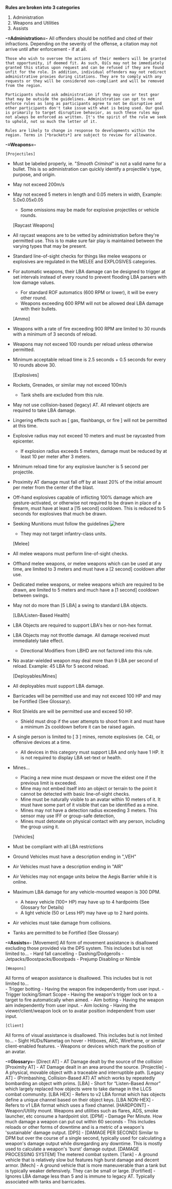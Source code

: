 **Rules are broken into 3 categories**
1. Administration
2. Weapons and Utilities
3. Assists

**-=Administration=-**
    All offenders should be notified and cited of their infractions. Depending on the severity of the offense, a citation may not arrive until after enforcement - if at all.

    Those who wish to oversee the actions of their members will be granted that opportunity, if deemed fit. As such, OiCs may not be immediately granted this status upon request and can be refused if they are found unfit for the role. In addition, individual offenders may not redirect administrative proxies during citations. They are to comply with any requests or they will be considered non-compliant and will be removed from the region.

    Participants should ask administration if they may use or test gear that may be outside the guidelines. Administration can opt to not enforce rules as long as participants agree to not be disruptive and other participants don't take issue with what is being used. Our goal is primarily to target disruptive behavior, as such these rules may not always be enforced as written. It's the spirit of the rule we seek to uphold, not so much the letter of it.

    Rules are likely to change in response to developments within the region. Terms in [*brackets*] are subject to review for allowance.
    
**-=Weapons=-**

    [Projectiles]
- Must be labeled properly, ie. "*Smooth Criminal*" is not a valid name for a bullet. This is so administration can quickly identify a projectile's type, purpose, and origin.
- May not exceed 200m/s
- May not exceed 5 meters in length and 0.05 meters in width, Example: 5.0x0.05x0.05
    - Some omissions may be made for explosive projectiles or vehicle rounds.

    [Raycast Weapons]
- All raycast weapons are to be vetted by administration before they're permitted use. This is to make sure fair play is maintained between the varying types that may be present.
- Standard line-of-sight checks for things like melee weapons or explosives are regulated in the MELEE and EXPLOSIVES categories.
- For automatic weapons, their LBA damage can be designed to trigger at set intervals instead of every round to prevent flooding LBA parsers with low damage values. 
    - For standard ROF automatics (600 RPM or lower), it will be every other round.
    - Weapons exceeding 600 RPM will not be allowed deal LBA damage with their bullets.

    [Ammo]
- Weapons with a rate of fire exceeding 900 RPM are limited to 30 rounds with a minimum of 3 seconds of reload.
- Weapons may not exceed 100 rounds per reload unless otherwise permitted.
- Minimum acceptable reload time is 2.5 seconds + 0.5 seconds for every 10 rounds above 30.

    [Explosives]
- Rockets, Grenades, or similar may not exceed 100m/s
    - Tank shells are excluded from this rule.
- May not use collision-based (legacy) AT. All relevant objects are required to take LBA damage.
- Lingering effects such as [ gas, flashbangs, or  fire ] will not be permitted at this time.
- Explosive radius may not exceed 10 meters and must be raycasted from epicenter.
    - If explosion radius exceeds 5 meters, damage must be reduced by at least 10 per meter after 3 meters.
- Minimum reload time for any explosive launcher is 5 second per projectile.
- Proximity AT damage must fall off by at least 20% of the initial amount per meter from the center of the blast.
- Off-hand explosives capable of inflicting 100% damage which are gesture-activated, or otherwise not required to be drawn in place of a firearm, must have at least a [15 second] cooldown. This is reduced to 5 seconds for explosives that much be drawn.
- Seeking Munitions must follow the guidelines ![here](https://github.com/MalefactorIX/SLMC-Seeker-2020)
    - They may not target infantry-class units.

    [Melee]
- All melee weapons must perform line-of-sight checks.
- Offhand melee weapons, or melee weapons which can be used at any time, are limited to 3 meters and must have a [2 second] cooldown after use.
- Dedicated melee weapons, or melee weapons which are required to be drawn, are limited to 5 meters and much have a [1 second] cooldown between swings.
- May not do more than [5 LBA] a swing to standard LBA objects.

    [LBA/Listen-Based Health]
- LBA Objects are required to support LBA's hex or non-hex format.
- LBA Objects may not throttle damage. All damage received must immediately take effect. 
    - Directional Modifiers from LBHD are not factored into this rule.
- No avatar-wielded weapon may deal more than 9 LBA per second of reload. Example: 45 LBA for 5 second reload.

    [Deployables/Mines]
- All deployables must support LBA damage.
- Barricades will be permitted use and may not exceed 100 HP and may be Fortified (See Glossary).
- Riot Shields are will be permitted use and exceed 50 HP.
    - Shield must drop if the user attempts to shoot from it and must have a minimum 2s cooldown before it can be raised again.
- A single person is limited to [ 3 ] mines, remote explosives (ie. C4), or offensive devices at a time.
    - All devices in this category must support LBA and only have 1 HP. It is not required to display LBA set-text or health.
- Mines...
    - Placing a new mine must despawn or move the eldest one if the previous limit is exceeded.
    - Mine may not embed itself into an object or terrain to the point it cannot be detected with basic line-of-sight checks.
    - Mine must be naturally visible to an avatar within 10 meters of it. It must have some part of it visible that can be identified as a mine.
    - Mines may not have a detection radius exceeding 3 meters. This sensor may use IFF or group-safe detection,
    - Mines must detonate on physical contact with any person, including the group using it.

    [Vehicles]
- Must be compliant with all LBA restrictions
- Ground Vehicles must have a description ending in ",VEH"
- Air Vehicles must have a description ending in "AIR"
- Air Vehicles may not engage units below the Aegis Barrier while it is online.
- Maximum LBA damage for any vehicle-mounted weapon is 300 DPM.
    - A heavy vehicle (100+ HP) may have up to 4 hardpoints (See Glossary for Details)
    - A light vehicle (50 or Less HP) may have up to 2 hard points.
- Air vehicles must take damage from collisions. 
- Tanks are permitted to be Fortified (See Glossary)

**-=Assists=-**
    [Movement]
All form of movement assistance is disallowed excluding those provided via the DPS system. This includes but is not limited to...
    - Hard fall cancelling
    - Dashing/Dodgerolls
    - Jetpacks/Boostpacks/Boostpads
    - Prejump Disabling or Nimble 
    
    [Weapons]
All forms of weapon assistance is disallowed. This includes but is not limited to...  
    - Trigger botting - Having the weapon fire independently from user input.
    - Trigger locking/Smart Scope - Having the weapon's trigger lock on to a target to fire automatically when aimed.
    - Aim botting - Having the weapon aim independently from user input.
    - Aim locking - Having the viewer/client/weapon lock on to avatar position independent from user input. 
    
    [Client]
All forms of visual assistance is disallowed. This includes but is not limited to...
    - Sight HUDs/Nametag on hover
    - Hitboxes, ARC, Wireframe, or similar client-enabled features.
    - Weapons or devices which mark the position of an avatar.
    
**-=Glossary=-**
    [Direct AT] - AT Damage dealt by the source of the collision
    [Proximity AT] - AT Damage dealt in an area around the source.
    [Projectile] - A physical, movable object with a traceable and interruptible path.
    [Legacy AT] - (Primbashing, Collision-Based AT) AT which works by repeatedly bombarding an object with prims.
    [LBA] - Short for “Listen-Based Armor” which largely replaced how objects were to take damage in the LLCS combat community. 
    [LBA HEX] - Refers to v2 LBA format which has objects define a unique channel based on their object keys.
    [LBA NON-HEX] - Refers to v1 LBA format which uses a fixed channel.
    [HARDPOINT] - Weapon/Utility mount. Weapons and utilities such as flares, ADS, smoke launcher, etc consume a hardpoint slot.
    [DPM] - Damage Per Minute. How much damage a weapon can put out within 60 seconds - This includes reloads or other forms of downtime and is a metric of a weapon's 'sustainable' damage output.
    [DPS] - 
        [DAMAGE PER SECOND] Similar to DPM but over the course of a single second, typically used for calculating a weapon's damage output while disregarding any downtime. This is mostly used to calculate a weapon's 'burst' damage output.
        [DAMAGE PROCESSING SYSTEM] The metered combat system.
    [Tank] - A ground vehicle that is relatively slow but features high burst damage and decent armor.
    [Mech] - A ground vehicle that is more maneuverable than a tank but is typically weaker defensively. They can be small or large.
    [Fortified] - Ignores LBA damage less than 5 and is immune to legacy AT. Typically associated with tanks and barricades.
